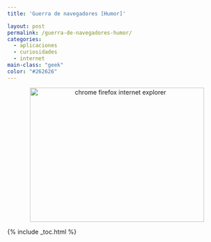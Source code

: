 ```yaml
---
title: 'Guerra de navegadores [Humor]'

layout: post
permalink: /guerra-de-navegadores-humor/
categories:
  - aplicaciones
  - curiosidades
  - internet
main-class: "geek"
color: "#262626"
---
```

<div class="separator" style="clear: both; text-align: center;">
  <a href="https://1.bp.blogspot.com/-wZ_f7F4Pu0U/TtQVMHdSYfI/AAAAAAAAB24/ULWxHKOWEro/s1600/iechromefirefox.jpg" imageanchor="1" style="margin-left:1em; margin-right:1em"><img alt="chrome firefox internet explorer" border="0" height="309" width="400" src="https://1.bp.blogspot.com/-wZ_f7F4Pu0U/TtQVMHdSYfI/AAAAAAAAB24/ULWxHKOWEro/s400/iechromefirefox.jpg" /></a>
</div>



{% include _toc.html %}
